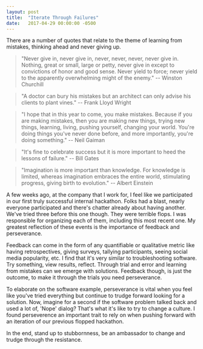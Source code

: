 ```yaml
---
layout: post
title:  "Iterate Through Failures"
date:   2017-04-29 00:00:00 -0500
---
```


There are a number of quotes that relate to the theme of learning from mistakes, thinking ahead and never giving up.

> "Never give in, never give in, never, never, never, never give in. Nothing, great or small, large or petty, never give in except to convictions of honor and good sense. Never yield to force; never yield to the apparently overwhelming might of the enemy." -- Winston Churchill

> "A doctor can bury his mistakes but an architect can only advise his clients to plant vines." -- Frank Lloyd Wright

> "I hope that in this year to come, you make mistakes. Because if you are making mistakes, then you are making new things, trying new things, learning, living, pushing yourself, changing your world. You're doing things you've never done before, and more importantly, you're doing something." -- Neil Gaiman

> "It's fine to celebrate success but it is more important to heed the lessons of failure." -- Bill Gates

> "Imagination is more important than knowledge. For knowledge is limited, whereas imagination embraces the entire world, stimulating progress, giving birth to evolution." -- Albert Einstein

A few weeks ago, at the company that I work for, I feel like we participated in our first truly successful internal hackathon. Folks had a blast, nearly everyone participated and there's chatter already about having another. We've tried three before this one though. They were terrible flops. I was responsible for organizing each of them, including this most recent one. My greatest reflection of these events is the importance of feedback and perseverance. 

Feedback can come in the form of any quantifiable or qualitative metric like having retrospectives, giving surveys, tallying participants, seeing social media popularity, etc. I find that it's very similar to troubleshooting software. Try something, view results, reflect. Through trial and error and learning from mistakes can we emerge with solutions. Feedback though, is just the outcome, to make it through the trials you need perseverance.

To elaborate on the software example, perseverance is vital when you feel like you've tried everything but continue to trudge forward looking for a solution. Now, imagine for a second if the software problem talked back and used a lot of, 'Nope' dialog? That's what it's like to try to change a culture. I found perseverence an important trait to rely on when pushing forward with an iteration of our previous flopped hackathon. 

In the end, stand up to stubbornness, be an ambassador to change and trudge through the resistance.
